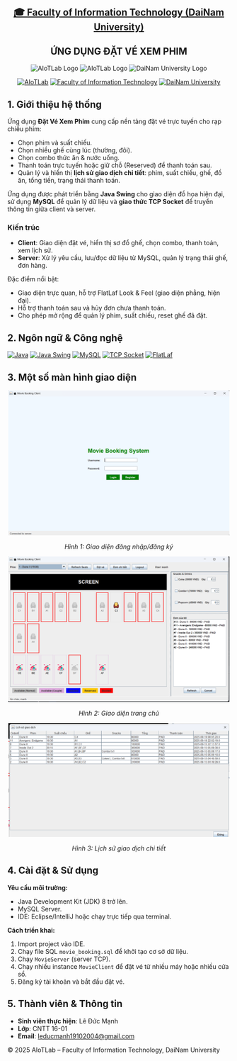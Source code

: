 <h2 align="center">
    <a href="https://dainam.edu.vn/vi/khoa-cong-nghe-thong-tin">
    🎓 Faculty of Information Technology (DaiNam University)
    </a>
</h2>
<h2 align="center">
     ỨNG DỤNG ĐẶT VÉ XEM PHIM
</h2>
<div align="center">
    <p align="center">
        <img alt="AIoTLab Logo" width="170" src="https://github.com/user-attachments/assets/711a2cd8-7eb4-4dae-9d90-12c0a0a208a2" />
        <img alt="AIoTLab Logo" width="180" src="https://github.com/user-attachments/assets/dc2ef2b8-9a70-4cfa-9b4b-f6c2f25f1660" />
        <img alt="DaiNam University Logo" width="200" src="https://github.com/user-attachments/assets/77fe0fd1-2e55-4032-be3c-b1a705a1b574" />
    </p>

[![AIoTLab](https://img.shields.io/badge/AIoTLab-green?style=for-the-badge)](https://www.facebook.com/DNUAIoTLab)
[![Faculty of Information Technology](https://img.shields.io/badge/Faculty%20of%20Information%20Technology-blue?style=for-the-badge)](https://dainam.edu.vn/vi/khoa-cong-nghe-thong-tin)
[![DaiNam University](https://img.shields.io/badge/DaiNam%20University-orange?style=for-the-badge)](https://dainam.edu.vn)
</div>

## 1. Giới thiệu hệ thống
Ứng dụng **Đặt Vé Xem Phim** cung cấp nền tảng đặt vé trực tuyến cho rạp chiếu phim:
- Chọn phim và suất chiếu.
- Chọn nhiều ghế cùng lúc (thường, đôi).
- Chọn combo thức ăn & nước uống.
- Thanh toán trực tuyến hoặc giữ chỗ (Reserved) để thanh toán sau.
- Quản lý và hiển thị **lịch sử giao dịch chi tiết**: phim, suất chiếu, ghế, đồ ăn, tổng tiền, trạng thái thanh toán.

Ứng dụng được phát triển bằng **Java Swing** cho giao diện đồ họa hiện đại, sử dụng **MySQL** để quản lý dữ liệu và **giao thức TCP Socket** để truyền thông tin giữa client và server.

### Kiến trúc
- **Client**: Giao diện đặt vé, hiển thị sơ đồ ghế, chọn combo, thanh toán, xem lịch sử.
- **Server**: Xử lý yêu cầu, lưu/đọc dữ liệu từ MySQL, quản lý trạng thái ghế, đơn hàng.

Đặc điểm nổi bật:
- Giao diện trực quan, hỗ trợ FlatLaf Look & Feel (giao diện phẳng, hiện đại).
- Hỗ trợ thanh toán sau và hủy đơn chưa thanh toán.
- Cho phép mở rộng để quản lý phim, suất chiếu, reset ghế đã đặt.

## 2. Ngôn ngữ & Công nghệ
[![Java](https://img.shields.io/badge/Java-007396?style=for-the-badge&logo=java&logoColor=white)](https://www.java.com/)
[![Java Swing](https://img.shields.io/badge/Java%20Swing-007396?style=for-the-badge&logo=java&logoColor=white)](https://docs.oracle.com/javase/tutorial/uiswing/)
[![MySQL](https://img.shields.io/badge/MySQL-4479A1?style=for-the-badge&logo=mysql&logoColor=white)](https://www.mysql.com/)
[![TCP Socket](https://img.shields.io/badge/TCP%20Socket-007396?style=for-the-badge&logo=socketdotio&logoColor=white)](https://docs.oracle.com/javase/tutorial/networking/sockets/)
[![FlatLaf](https://img.shields.io/badge/FlatLaf-3.6.1-green?style=for-the-badge)](https://www.formdev.com/flatlaf/)

## 3. Một số màn hình giao diện
<p align="center">
   <img src="images/dangnhap.png" alt="Đăng nhập" width="500"/>
</p>
<p align="center">
   <em>Hình 1: Giao diện đăng nhập/đăng ký</em>
</p>

<p align="center">
   <img src="images/trangchu.png" alt="Sơ đồ ghế" width="500"/>
</p>
<p align="center">
   <em>Hình 2: Giao diện trang chủ</em>
</p>

<p align="center">
   <img src="images/lichsugiaodich.png" alt="Lịch sử" width="500"/>
</p>
<p align="center">
   <em>Hình 3: Lịch sử giao dịch chi tiết</em>
</p>


## 4. Cài đặt & Sử dụng
**Yêu cầu môi trường:**
- Java Development Kit (JDK) 8 trở lên.
- MySQL Server.
- IDE: Eclipse/IntelliJ hoặc chạy trực tiếp qua terminal.

**Cách triển khai:**
1. Import project vào IDE.
2. Chạy file SQL `movie_booking.sql` để khởi tạo cơ sở dữ liệu.
3. Chạy `MovieServer` (server TCP).
4. Chạy nhiều instance `MovieClient` để đặt vé từ nhiều máy hoặc nhiều cửa sổ.
5. Đăng ký tài khoản và bắt đầu đặt vé.

## 5. Thành viên & Thông tin
- **Sinh viên thực hiện**: Lê Đức Mạnh
- **Lớp**: CNTT 16-01
- **Email**: leducmanh19102004@gmail.com

© 2025 AIoTLab – Faculty of Information Technology, DaiNam University
